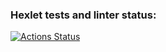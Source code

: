 ### Hexlet tests and linter status:
[![Actions Status](https://github.com/vetsnakara/frontend-project-lvl1/workflows/hexlet-check/badge.svg)](https://github.com/vetsnakara/frontend-project-lvl1/actions)